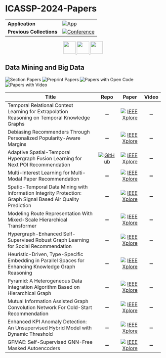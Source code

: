 # ICASSP-2024-Papers

<table>
    <tr>
        <td><strong>Application</strong></td>
        <td>
            <a href="https://huggingface.co/spaces/DmitryRyumin/NewEraAI-Papers" style="float:left;">
                <img src="https://img.shields.io/badge/🤗-NewEraAI--Papers-FFD21F.svg" alt="App" />
            </a>
        </td>
    </tr>
    <tr>
        <td><strong>Previous Collections</strong></td>
        <td>
            <a href="https://github.com/DmitryRyumin/ICASSP-2023-24-Papers/blob/main/README_2023.md">
                <img src="http://img.shields.io/badge/ICASSP-2023-0073AE.svg" alt="Conference">
            </a>
        </td>
    </tr>
</table>

<div align="center">
    <a href="https://github.com/DmitryRyumin/ICASSP-2023-24-Papers/blob/main/sections/2024/main/SLP-P4.md">
        <img src="https://cdn.jsdelivr.net/gh/DmitryRyumin/NewEraAI-Papers@main/images/left.svg" width="40" alt="" />
    </a>
    <a href="https://github.com/DmitryRyumin/ICASSP-2023-24-Papers/">
        <img src="https://cdn.jsdelivr.net/gh/DmitryRyumin/NewEraAI-Papers@main/images/home.svg" width="40" alt="" />
    </a>
    <a href="https://github.com/DmitryRyumin/ICASSP-2023-24-Papers/blob/main/sections/2024/main/SLP-P6.md">
        <img src="https://cdn.jsdelivr.net/gh/DmitryRyumin/NewEraAI-Papers@main/images/right.svg" width="40" alt="" />
    </a>
</div>

## Data Mining and Big Data

![Section Papers](https://img.shields.io/badge/Section%20Papers-soon-42BA16) ![Preprint Papers](https://img.shields.io/badge/Preprint%20Papers-soon-b31b1b) ![Papers with Open Code](https://img.shields.io/badge/Papers%20with%20Open%20Code-soon-1D7FBF) ![Papers with Video](https://img.shields.io/badge/Papers%20with%20Video-0-FF0000)

| **Title** | **Repo** | **Paper** | **Video** |
|-----------|:--------:|:---------:|:---------:|
| Temporal Relational Context Learning for Extrapolation Reasoning on Temporal Knowledge Graphs | :heavy_minus_sign: | [![IEEE Xplore](https://img.shields.io/badge/IEEE-10446430-E4A42C.svg)](https://ieeexplore.ieee.org/document/10446430) | :heavy_minus_sign: |
| Debiasing Recommenders Through Personalized Popularity-Aware Margins | :heavy_minus_sign: | [![IEEE Xplore](https://img.shields.io/badge/IEEE-10447541-E4A42C.svg)](https://ieeexplore.ieee.org/document/10447541) | :heavy_minus_sign: |
| Adaptive Spatial-Temporal Hypergraph Fusion Learning for Next POI Recommendation | [![GitHub](https://img.shields.io/github/stars/icmpnorequest/ICASSP2024_ASTHL?style=flat)](https://github.com/icmpnorequest/ICASSP2024_ASTHL) | [![IEEE Xplore](https://img.shields.io/badge/IEEE-10447357-E4A42C.svg)](https://ieeexplore.ieee.org/document/10447357) | :heavy_minus_sign: |
| Multi-Interest Learning for Multi-Modal Paper Recommendation | :heavy_minus_sign: | [![IEEE Xplore](https://img.shields.io/badge/IEEE-10446181-E4A42C.svg)](https://ieeexplore.ieee.org/document/10446181) | :heavy_minus_sign: |
| Spatio-Temporal Data Mining with Information Integrity Protection: Graph Signal Based Air Quality Prediction | :heavy_minus_sign: | [![IEEE Xplore](https://img.shields.io/badge/IEEE-10448401-E4A42C.svg)](https://ieeexplore.ieee.org/document/10448401) | :heavy_minus_sign: |
| Modeling Route Representation With Mixed-Scale Hierarchical Transformer | :heavy_minus_sign: | [![IEEE Xplore](https://img.shields.io/badge/IEEE-10446095-E4A42C.svg)](https://ieeexplore.ieee.org/document/10446095) | :heavy_minus_sign: |
| Hypergraph-Enhanced Self-Supervised Robust Graph Learning for Social Recommendation | :heavy_minus_sign: | [![IEEE Xplore](https://img.shields.io/badge/IEEE-10448250-E4A42C.svg)](https://ieeexplore.ieee.org/document/10448250) | :heavy_minus_sign: |
| Heuristic-Driven, Type-Specific Embedding in Parallel Spaces for Enhancing Knowledge Graph Reasoning | :heavy_minus_sign: | [![IEEE Xplore](https://img.shields.io/badge/IEEE-10445955-E4A42C.svg)](https://ieeexplore.ieee.org/document/10445955) | :heavy_minus_sign: |
| Pyramid: A Heterogeneous Data Integration Algorithm Based on Hierarchical Graph | :heavy_minus_sign: | [![IEEE Xplore](https://img.shields.io/badge/IEEE-10447879-E4A42C.svg)](https://ieeexplore.ieee.org/document/10447879) | :heavy_minus_sign: |
| Mutual Information Assisted Graph Convolution Network For Cold-Start Recommendation | :heavy_minus_sign: | [![IEEE Xplore](https://img.shields.io/badge/IEEE-10447656-E4A42C.svg)](https://ieeexplore.ieee.org/document/10447656) | :heavy_minus_sign: |
| Enhanced KPI Anomaly Detection: An Unsupervised Hybrid Model with Dynamic Threshold | :heavy_minus_sign: | [![IEEE Xplore](https://img.shields.io/badge/IEEE-10446434-E4A42C.svg)](https://ieeexplore.ieee.org/document/10446434) | :heavy_minus_sign: |
| GFMAE: Self-Supervised GNN-Free Masked Autoencoders | :heavy_minus_sign: | [![IEEE Xplore](https://img.shields.io/badge/IEEE-10447038-E4A42C.svg)](https://ieeexplore.ieee.org/document/10447038) | :heavy_minus_sign: |
